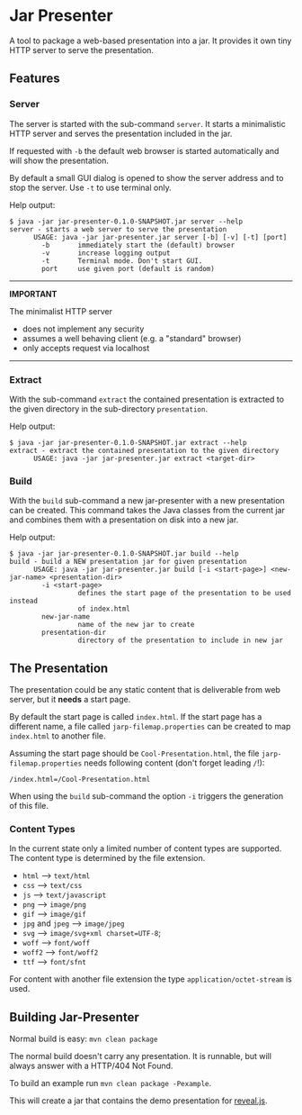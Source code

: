 
# Jar Presenter

A tool to package a web-based presentation into a jar. It provides
it own tiny HTTP server to serve the presentation.

## Features

### Server
The server is started with the sub-command `server`. It starts a minimalistic
HTTP server and serves the presentation included in the jar.

If requested with `-b` the default web browser is started automatically and
will show the presentation.

By default a small GUI dialog is opened to show the server address and to
stop the server. Use `-t` to use terminal only.

Help output:
```
$ java -jar jar-presenter-0.1.0-SNAPSHOT.jar server --help
server - starts a web server to serve the presentation
      USAGE: java -jar jar-presenter.jar server [-b] [-v] [-t] [port]
        -b       immediately start the (default) browser
        -v       increase logging output
        -t       Terminal mode. Don't start GUI.
        port     use given port (default is random)
```

---
**IMPORTANT**

The minimalist HTTP server
* does not implement any security
* assumes a well behaving client (e.g. a "standard" browser)
* only accepts request via localhost
---


### Extract
With the sub-command `extract` the contained presentation is extracted to the
given directory in the sub-directory `presentation`.

Help output:
```
$ java -jar jar-presenter-0.1.0-SNAPSHOT.jar extract --help
extract - extract the contained presentation to the given directory
      USAGE: java -jar jar-presenter.jar extract <target-dir>
```

### Build
With the `build` sub-command a new jar-presenter with a new presentation can be
created. This command takes the Java classes from the current jar and combines
them with a presentation on disk into a new jar.

Help output:
```
$ java -jar jar-presenter-0.1.0-SNAPSHOT.jar build --help
build - build a NEW presentation jar for given presentation
      USAGE: java -jar jar-presenter.jar build [-i <start-page>] <new-jar-name> <presentation-dir>
        -i <start-page>
                 defines the start page of the presentation to be used instead
                 of index.html
        new-jar-name
                 name of the new jar to create
        presentation-dir
                 directory of the presentation to include in new jar
```


## The Presentation

The presentation could be any static content that is deliverable from web
server, but it **needs** a start page.

By default the start page is called `index.html`. If the start page has a
different name, a file called `jarp-filemap.properties` can be created to map
`index.html` to another file.

Assuming the start page should be `Cool-Presentation.html`, the
file `jarp-filemap.properties` needs following content (don't forget leading
`/`!):

```
/index.html=/Cool-Presentation.html
```

When using the `build` sub-command the option `-i` triggers the generation of
this file.

### Content Types

In the current state only a limited number of content types are supported. The
content type is determined by the file extension.

* `html` --> `text/html`
* `css` --> `text/css`
* `js` --> `text/javascript`
* `png` --> `image/png`
* `gif` --> `image/gif`
* `jpg` and `jpeg` --> `image/jpeg`
* `svg` --> `image/svg+xml charset=UTF-8`;
* `woff` --> `font/woff`
* `woff2` --> `font/woff2`
* `ttf` --> `font/sfnt`

For content with another file extension the type `application/octet-stream` is used.


## Building Jar-Presenter

Normal build is easy: `mvn clean package`

The normal build doesn't carry any presentation. It is runnable, but will
always answer with a HTTP/404 Not Found.

To build an example run `mvn clean package -Pexample`.

This will create a jar that contains the demo presentation for
[reveal.js](https://revealjs.com/).

